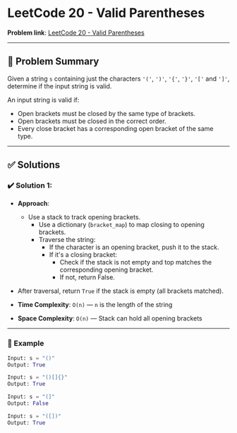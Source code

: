 # LeetCode 20 - Valid Parentheses

**Problem link**: [LeetCode 20 - Valid Parentheses](https://leetcode.com/problems/valid-parentheses/)

---

## 🧠 Problem Summary

Given a string `s` containing just the characters `'('`, `')'`, `'{'`, `'}'`, `'['` and `']'`, determine if the input string is valid.

An input string is valid if:

- Open brackets must be closed by the same type of brackets.
- Open brackets must be closed in the correct order.
- Every close bracket has a corresponding open bracket of the same type.

---

## ✅ Solutions

### ✔️ Solution 1: 

- **Approach**:
  - Use a stack to track opening brackets.
    - Use a dictionary (`bracket_map`) to map closing to opening brackets.
    - Traverse the string:
        - If the character is an opening bracket, push it to the stack.
        - If it's a closing bracket:
            - Check if the stack is not empty and top matches the corresponding opening bracket.
            - If not, return False.
- After traversal, return `True` if the stack is empty (all brackets matched).

- **Time Complexity**: `O(n)` — `n` is the length of the string
- **Space Complexity**: `O(n)` —  Stack can hold all opening brackets

---

### 🔎 Example

```python
Input: s = "()"
Output: True

Input: s = "()[]{}"
Output: True

Input: s = "(]"
Output: False

Input: s = "([])"
Output: True

```